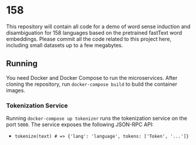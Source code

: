 # 158

This repository will contain all code for a demo of word sense induction and disambiguation for 158 languages based on the pretrained fastText word embeddings. Please commit all the code related to this project here, including small datasets up to a few megabytes.

## Running

You need Docker and Docker Compose to run the microservices. After cloning the repository, run `docker-compose build` to build the container images.

### Tokenization Service

Running `docker-compose up tokenizer` runs the tokenization service on the port `5000`. The service exposes the following JSON-RPC API:

* `tokenize(text) # => {'lang': 'language', tokens: ['Token', '...']}`
